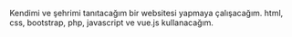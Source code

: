 Kendimi ve şehrimi tanıtacağım bir websitesi yapmaya çalışacağım. html, css, bootstrap, php, javascript ve vue.js kullanacağım.
